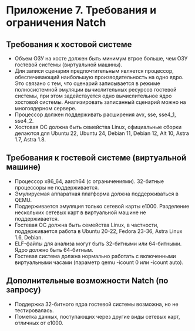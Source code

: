 <div style="page-break-before:always;">
</div>

# <a name="app_requirements"></a>Приложение 7. Требования и ограничения Natch

## Требования к хостовой системе

* Объем ОЗУ на хосте должен быть минимум втрое больше, чем ОЗУ гостевой системы (виртуальной машины).
* Для записи сценария предпочтительным является процессор, обеспечивающий наибольшую производительность на одно ядро.
  Это связано с тем, что сценарий записывается в режиме полносистемной эмуляции вычислительных ресурсов гостевой системы,
  при этом задействуется одно вычислительное ядро хостовой системы. Анализировать записанный сценарий можно на многоядерном сервере.
* Процессор должен поддерживать расширения avx, sse, sse4_1, sse4_2.
* Хостовая ОС должна быть семейства Linux, официальные сборки делаются для Ubuntu 22, Ubuntu 24, Debian 11, Debian 12, Alt 10, Astra 1.7, Astra 1.8.

## Требования к гостевой системе (виртуальной машине)

* Процессор x86_64, aarch64 (с ограничениями). 32-битные процессоры не поддерживается.
* Эмулируемая аппаратная платформа должна поддерживаться в QEMU.
* Поддерживается эмуляция только сетевой карты e1000. Разделение нескольких сетевых карт в виртуальной машине не поддерживается.
* Гостевая ОС должна быть семейства Linux, в частности, поддерживается работа в Ubuntu 20-22, Fedora 23-36, Astra Linux 1.6, Debian.
* ELF-файлы для анализа могут быть 32-битными или 64-битными. Ядро должно быть 64-битным.
* Гостевая система должна нормально работать с включенными виртуальными часами (параметр qemu -icount 0 или -icount auto).

## Дополнительные возможности Natch (по запросу)

* Поддержка 32-битного ядра гостевой системы возможна, но не тестировалась.
* Пометка данных, поступающих через другие виды сетевых карт, отличных от e1000.

